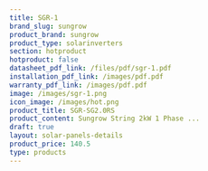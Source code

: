 ```yaml
---
title: SGR-1
brand_slug: sungrow
product_brand: sungrow
product_type: solarinverters
section: hotproduct
hotproduct: false
datasheet_pdf_link: /files/pdf/sgr-1.pdf
installation_pdf_link: /images/pdf.pdf
warranty_pdf_link: /images/pdf.pdf
image: /images/sgr-1.png
icon_image: /images/hot.png
product_title: SGR-SG2.0RS
product_content: Sungrow String 2kW 1 Phase ...
draft: true
layout: solar-panels-details
product_price: 140.5
type: products
---
```


